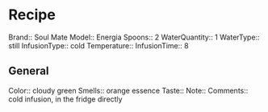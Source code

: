 # Recipe
Brand:: Soul Mate
Model:: Energia
Spoons:: 2
WaterQuantity:: 1
WaterType:: still
InfusionType:: cold
Temperature:: 
InfusionTime:: 8

## General
Color:: cloudy green
Smells:: orange essence
Taste::
Note::
Comments:: cold infusion, in the fridge directly